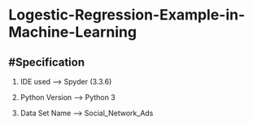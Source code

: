 # Logestic-Regression-Example-in-Machine-Learning

#Specification
-------------------------------------------------------------------------

1. IDE used --> Spyder (3.3.6)

2. Python Version --> Python 3
 
3. Data Set Name --> Social_Network_Ads

